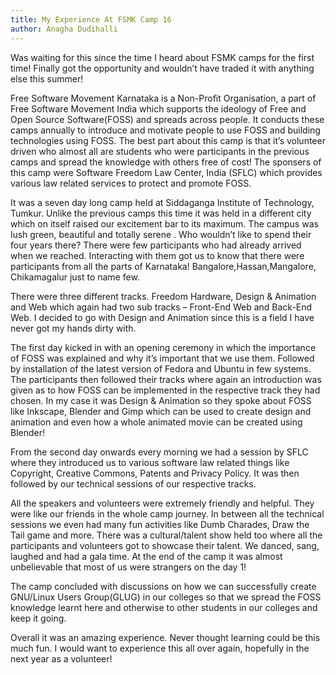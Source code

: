 ```yaml
---
title: My Experience At FSMK Camp 16
author: Anagha Dudihalli
---
```


Was waiting for this since the time I heard about FSMK camps for the first time! Finally got the opportunity and wouldn’t have traded it with anything else this summer!

Free Software Movement Karnataka is a Non-Profit Organisation, a part of Free Software Movement India which supports the ideology of Free and Open Source Software(FOSS) and spreads across people. It conducts these camps annually to introduce and motivate people to use FOSS and building technologies using FOSS. The best part about this camp is that it’s volunteer driven who almost all are students who were participants in the previous camps and spread the knowledge with others free of cost! The sponsers of this camp were Software Freedom Law Center, India (SFLC) which provides various law related services to protect and promote FOSS.

It was a seven day long camp held at Siddaganga Institute of Technology, Tumkur. Unlike the previous camps this time it was held in a different city which on itself raised our excitement bar to its maximum. The campus was lush green, beautiful and totally serene . Who wouldn’t like to spend their four years there? There were few participants who had already arrived when we reached. Interacting with them got us to know that there were participants from all the parts of Karnataka! Bangalore,Hassan,Mangalore, Chikamagalur just to name few.

There were three different tracks. Freedom Hardware, Design & Animation and Web which again had two sub tracks – Front-End Web and Back-End Web. I decided to go with Design and Animation since this is a field I have never got my hands dirty with.

The first day kicked in with an opening ceremony in which the importance of FOSS was explained and why it’s important that we use them. Followed by installation of the latest version of Fedora and Ubuntu in few systems. The participants then followed their tracks where again an introduction was given as to how FOSS can be implemented in the respective track they had chosen. In my case it was Design & Animation so they spoke about FOSS like Inkscape, Blender and Gimp which can be used to create design and animation and even how a whole animated movie can be created using Blender!

From the second day onwards every morning we had a session by SFLC where they introduced us to various software law related things like Copyright, Creative Commons, Patents and Privacy Policy. It was then followed by our technical sessions of our respective tracks.

All the speakers and volunteers were extremely friendly and helpful. They were like our friends in the whole camp journey. In between all the technical sessions we even had many fun activities like Dumb Charades, Draw the Tail game and more. There was a cultural/talent show held too where all the participants and volunteers got to showcase their talent. We danced, sang, laughed and had a gala time. At the end of the camp it was almost unbelievable that most of us were strangers on the day 1!

The camp concluded with discussions on how we can successfully create GNU/Linux Users Group(GLUG) in our colleges so that we spread the FOSS knowledge learnt here and otherwise to other students in our colleges and keep it going.

Overall it was an amazing experience. Never thought learning could be this much fun. I would want to experience this all over again, hopefully in the next year as a volunteer!
